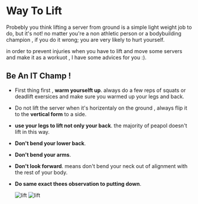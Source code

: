 # Way To Lift
Probebly you think lifting a server from ground is a simple light weight job to do, but it's not!
no matter you're a non athletic person or a bodybuilding champion , if you do it wrong; you are very likely to hurt yourself.

in order to prevent injuries when you have to lift and move some servers and make it as a workuot , I have some advices for you :).

## Be An IT Champ !
- First thing first , **warm yourselft up**. always do a few reps of squats or deadlift exersices and make sure you warmed up your legs and back.
- Do not lift the server when it's horizentaly on the ground , always flip it to the **vertical form** to a side.
- **use your legs to lift not only your back**. the majority of peapol doesn't lift in this way.
- **Don't bend your lower back**.
- **Don't bend your arms**.
- **Don't look forward**. means don't bend your neck out of alignment with the rest of your body.
- **Do same exact thees observation to putting down**.


  ![lift](https://www.wikihow.com/images/thumb/9/90/Lift-a-Heavy-Object-Safely-Step-6-Version-2.jpg/v4-460px-Lift-a-Heavy-Object-Safely-Step-6-Version-2.jpg.webp)  ![lift](https://images.squarespace-cdn.com/content/v1/5b4516a9e2ccd1895ac39864/1533669351015-GPS4G0301GVBPIB7JBT0/ke17ZwdGBToddI8pDm48kBAZ73Tyw8yafwiwqInxvWJZw-zPPgdn4jUwVcJE1ZvWEtT5uBSRWt4vQZAgTJucoTqqXjS3CfNDSuuf31e0tVHNBBN5zAF68d1PxTDuqybGNJ0mFQ-r1HWZdAVyrsk0HD-3CTWZQ124CTRPXn-dnvM/lifting.gif)
